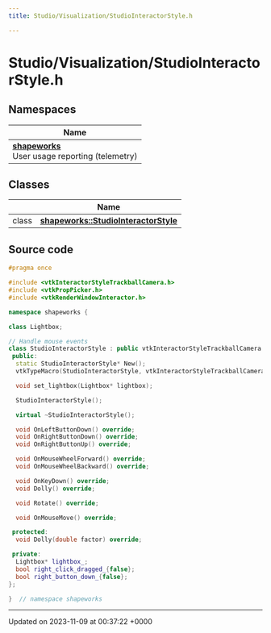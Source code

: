 ```yaml
---
title: Studio/Visualization/StudioInteractorStyle.h

---
```


# Studio/Visualization/StudioInteractorStyle.h



## Namespaces

| Name           |
| -------------- |
| **[shapeworks](../Namespaces/namespaceshapeworks.md)** <br>User usage reporting (telemetry)  |

## Classes

|                | Name           |
| -------------- | -------------- |
| class | **[shapeworks::StudioInteractorStyle](../Classes/classshapeworks_1_1StudioInteractorStyle.md)**  |




## Source code

```cpp
#pragma once

#include <vtkInteractorStyleTrackballCamera.h>
#include <vtkPropPicker.h>
#include <vtkRenderWindowInteractor.h>

namespace shapeworks {

class Lightbox;

// Handle mouse events
class StudioInteractorStyle : public vtkInteractorStyleTrackballCamera {
 public:
  static StudioInteractorStyle* New();
  vtkTypeMacro(StudioInteractorStyle, vtkInteractorStyleTrackballCamera);

  void set_lightbox(Lightbox* lightbox);

  StudioInteractorStyle();

  virtual ~StudioInteractorStyle();

  void OnLeftButtonDown() override;
  void OnRightButtonDown() override;
  void OnRightButtonUp() override;

  void OnMouseWheelForward() override;
  void OnMouseWheelBackward() override;

  void OnKeyDown() override;
  void Dolly() override;

  void Rotate() override;

  void OnMouseMove() override;

 protected:
  void Dolly(double factor) override;

 private:
  Lightbox* lightbox_;
  bool right_click_dragged_{false};
  bool right_button_down_{false};
};

}  // namespace shapeworks
```


-------------------------------

Updated on 2023-11-09 at 00:37:22 +0000
